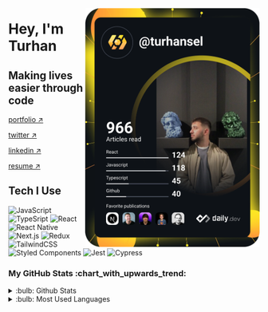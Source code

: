<a href="https://app.daily.dev/turhansel"><img src="https://github.com/turhansel/turhansel/blob/main/devcard.svg" width="350" align="right" alt="Turhan Sel's Dev Card"/></a>

# Hey, I'm Turhan
## Making lives easier through code

 <a href="https://www.turhansel.com/" target="_blank">portfolio &nearr;</a> <br/>
 
 <a href="https://twitter.com/imturhansel" target="_blank">twitter &nearr;</a> <br/>

 <a href="https://www.linkedin.com/in/turhansel/" target="_blank">linkedin &nearr;</a> <br/>

 <a href="https://read.cv/turhan" target="_blank">resume &nearr;</a>

 ## Tech I Use

 ![JavaScript](https://img.shields.io/badge/JavaScript-F7DF1E?style=for-the-badge&logo=javascript&logoColor=black)
 ![TypeSript](https://img.shields.io/badge/TypeScript-007ACC?style=for-the-badge&logo=typescript&logoColor=white)
 ![React](https://img.shields.io/badge/React-20232A?style=for-the-badge&logo=react&logoColor=61DAFB)
 ![React Native](https://img.shields.io/badge/React_Native-20232A?style=for-the-badge&logo=react&logoColor=61DAFB)
 ![Next.js](https://img.shields.io/badge/next.js-20232A?style=for-the-badge&logo=next.js&logoColor=white)
 ![Redux](https://img.shields.io/badge/Redux-593D88?style=for-the-badge&logo=redux&logoColor=white)
 ![TailwindCSS](https://img.shields.io/badge/Tailwind_CSS-38B2AC?style=for-the-badge&logo=tailwind-css&logoColor=white)
 ![Styled Components](https://img.shields.io/badge/styled--components-DB7093?style=for-the-badge&logo=styled-components&logoColor=white)
 ![Jest](https://img.shields.io/badge/Jest-323330?style=for-the-badge&logo=Jest&logoColor=red)
 ![Cypress](https://img.shields.io/badge/Cypress-323330?style=for-the-badge&logo=Cypress&logoColor=white)


<h3>My GitHub Stats :chart_with_upwards_trend:</h3>
<p ><details>
<summary>:bulb: Github Stats</summary>
<img src="https://github-readme-stats.vercel.app/api?username=turhansel&theme=tokyonight"/>

</details>
<details>
<summary>:bulb: Most Used Languages</summary>
<img src="https://github-readme-stats.vercel.app/api/top-langs/?username=turhansel&langs_count=10&theme=tokyonight&layout=compact" alt="turhansel :: Top Langs" />
</details></p>
